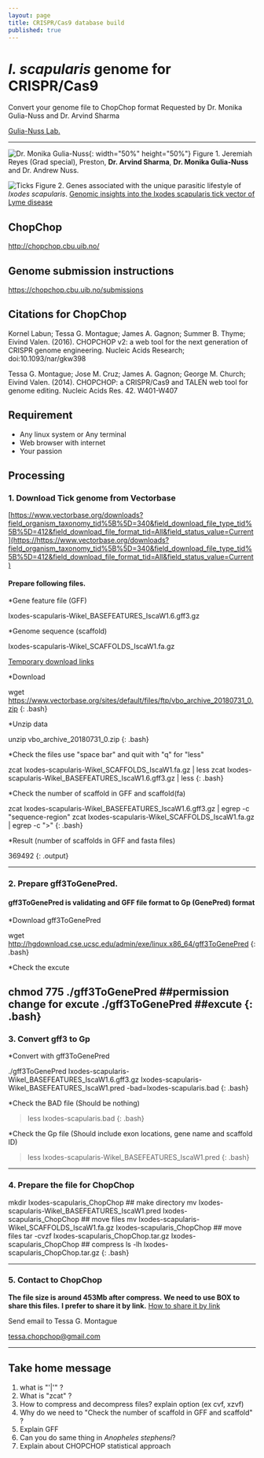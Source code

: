 ```yaml
---
layout: page
title: CRISPR/Cas9 database build
published: true
---
```

# *I. scapularis* genome for CRISPR/Cas9
Convert your genome file to ChopChop format
Requested by Dr. Monika Gulia-Nuss and Dr. Arvind Sharma

[Gulia-Nuss Lab.](https://naes.unr.edu/gulia)


---


![Dr. Monika Gulia-Nuss](https://naes.unr.edu/gulia/wp-content/uploads/graduation.jpg){: width="50%" height="50%"}
              Figure 1. Jeremiah Reyes (Grad special), Preston, **Dr. Arvind Sharma**, **Dr. Monika Gulia-Nuss** and Dr. Andrew Nuss.

![Ticks](https://media.springernature.com/m685/nature-static/assets/v1/image-assets/ncomms10507-f1.jpg)
Figure 2. Genes associated with the unique parasitic lifestyle of *Ixodes scapularis*.
[Genomic insights into the Ixodes scapularis tick vector of Lyme disease](https://www.nature.com/articles/ncomms10507) 
 
## ChopChop
http://chopchop.cbu.uib.no/

## Genome submission instructions
https://chopchop.cbu.uib.no/submissions

## Citations for ChopChop
Kornel Labun; Tessa G. Montague; James A. Gagnon; Summer B. Thyme; Eivind Valen. (2016). CHOPCHOP v2: a web tool for the next generation of CRISPR genome engineering. Nucleic Acids Research; doi:10.1093/nar/gkw398

Tessa G. Montague; Jose M. Cruz; James A. Gagnon; George M. Church; Eivind Valen. (2014). CHOPCHOP: a CRISPR/Cas9 and TALEN web tool for genome editing. Nucleic Acids Res. 42. W401-W407


## Requirement 
* Any linux system or Any terminal
* Web browser with internet
* Your passion


## Processing
### 1. Download Tick genome from Vectorbase
[https://www.vectorbase.org/downloads?field_organism_taxonomy_tid%5B%5D=340&field_download_file_type_tid%5B%5D=412&field_download_file_format_tid=All&field_status_value=Current](https://https://www.vectorbase.org/downloads?field_organism_taxonomy_tid%5B%5D=340&field_download_file_type_tid%5B%5D=412&field_download_file_format_tid=All&field_status_value=Current)

#### Prepare following files.

*Gene feature file (GFF)

Ixodes-scapularis-Wikel_BASEFEATURES_IscaW1.6.gff3.gz

*Genome sequence (scaffold)

Ixodes-scapularis-Wikel_SCAFFOLDS_IscaW1.fa.gz

[Temporary download links](https://www.vectorbase.org/sites/default/files/ftp/vbo_archive_20180731_0.zip)

*Download
>
wget https://www.vectorbase.org/sites/default/files/ftp/vbo_archive_20180731_0.zip
{: .bash}

*Unzip data
>
unzip vbo_archive_20180731_0.zip
{: .bash}

*Check the files
use "space bar" and quit with "q" for "less"
> 
zcat  Ixodes-scapularis-Wikel_SCAFFOLDS_IscaW1.fa.gz | less 
zcat Ixodes-scapularis-Wikel_BASEFEATURES_IscaW1.6.gff3.gz | less
{: .bash}

*Check the number of scaffold in GFF and scaffold(fa)
>
zcat Ixodes-scapularis-Wikel_BASEFEATURES_IscaW1.6.gff3.gz | egrep -c  "sequence-region"
zcat  Ixodes-scapularis-Wikel_SCAFFOLDS_IscaW1.fa.gz | egrep -c ">"
{: .bash}

*Result (number of scaffolds in GFF and fasta files)
>
369492
{: .output}

---
### 2. Prepare gff3ToGenePred.
#### gff3ToGenePred is validating and GFF file format to Gp (GenePred) format

*Download gff3ToGenePred
>
wget http://hgdownload.cse.ucsc.edu/admin/exe/linux.x86_64/gff3ToGenePred
{: .bash}
  
*Check the excute
>
chmod 775  ./gff3ToGenePred ##permission change for excute
./gff3ToGenePred ##excute 
{: .bash}
---

### 3. Convert gff3 to Gp

*Convert with gff3ToGenePred
>
./gff3ToGenePred Ixodes-scapularis-Wikel_BASEFEATURES_IscaW1.6.gff3.gz Ixodes-scapularis-Wikel_BASEFEATURES_IscaW1.pred -bad=Ixodes-scapularis.bad
{: .bash}

*Check the BAD file (Should be nothing)
>less Ixodes-scapularis.bad
{: .bash}

*Check the Gp file (Should include exon locations, gene name and scaffold ID)

> less Ixodes-scapularis-Wikel_BASEFEATURES_IscaW1.pred 
{: .bash}  

---

### 4. Prepare the file for ChopChop
>
mkdir Ixodes-scapularis_ChopChop ## make directory
mv Ixodes-scapularis-Wikel_BASEFEATURES_IscaW1.pred Ixodes-scapularis_ChopChop ## move files
mv Ixodes-scapularis-Wikel_SCAFFOLDS_IscaW1.fa.gz Ixodes-scapularis_ChopChop ## move files
tar -cvzf Ixodes-scapularis_ChopChop.tar.gz Ixodes-scapularis_ChopChop ## compress
ls -lh Ixodes-scapularis_ChopChop.tar.gz
{: .bash}

---

### 5. Contact to ChopChop
**The file size is around 453Mb after compress.**
**We need to use BOX to share this files.**
**I prefer to share it by link.**
[How to share it by link](https://community.box.com/t5/Using-Shared-Links/Creating-Shared-Links/ta-p/19523)

Send email to Tessa G. Montague

tessa.chopchop@gmail.com

---

## Take home message

1. what is "'|'" ?
2. What is "zcat" ?
3. How to compress and decompress files? explain option (ex cvf, xzvf)
4. Why do we need to "Check the number of scaffold in GFF and scaffold" ?
5. Explain GFF
6. Can you do same thing in *Anopheles stephensi*?
7. Explain about CHOPCHOP statistical approach
